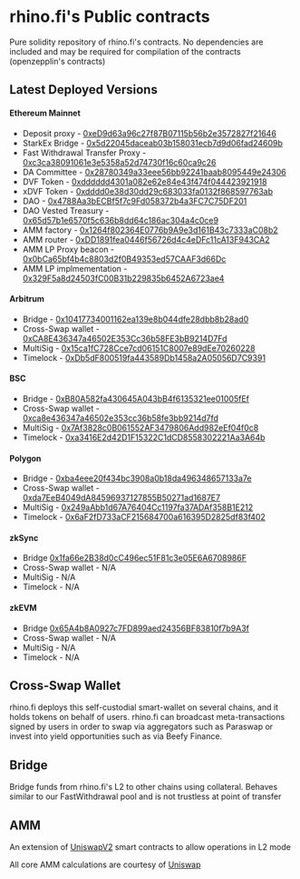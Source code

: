 # rhino.fi's Public contracts

Pure solidity repository of rhino.fi's contracts. No dependencies are included and may be required for compilation of the contracts (openzepplin's contracts)

## Latest Deployed Versions

#### Ethereum Mainnet
- Deposit proxy - [0xeD9d63a96c27f87B07115b56b2e3572827f21646](https://etherscan.io/address/0xeD9d63a96c27f87B07115b56b2e3572827f21646)
- StarkEx Bridge - [0x5d22045daceab03b158031ecb7d9d06fad24609b](https://etherscan.io/address/0x5d22045daceab03b158031ecb7d9d06fad24609b)
- Fast Withdrawal Transfer Proxy - [0xc3ca38091061e3e5358a52d74730f16c60ca9c26](https://etherscan.io/address/0xc3ca38091061e3e5358a52d74730f16c60ca9c26)
- DA Committee - [0x28780349a33eee56bb92241baab8095449e24306](https://etherscan.io/address/0x28780349a33eee56bb92241baab8095449e24306)
- DVF Token - [0xdddddd4301a082e62e84e43f474f044423921918](https://etherscan.io/token/0xdddddd4301a082e62e84e43f474f044423921918)
- xDVF Token - [0xdddd0e38d30dd29c683033fa0132f868597763ab](https://etherscan.io/token/0xdddd0e38d30dd29c683033fa0132f868597763ab)
- DAO - [0x4788Aa3bECBf5f7c9Fd058372b4a3FC7C75DF201](https://etherscan.io/address/0x4788Aa3bECBf5f7c9Fd058372b4a3FC7C75DF201)
- DAO Vested Treasury - [0x65d57b1e6570f5c636b8dd64c186ac304a4c0ce9](https://etherscan.io/address/0x65d57b1e6570f5c636b8dd64c186ac304a4c0ce9)
- AMM factory - [0x1264f802364E0776b9A9e3d161B43c7333aC08b2](https://etherscan.io/address/0x1264f802364E0776b9A9e3d161B43c7333aC08b2)
- AMM router - [0xDD1891fea0446f56726d4c4eDFc11cA13F943CA2](https://etherscan.io/address/0xDD1891fea0446f56726d4c4eDFc11cA13F943CA2)
- AMM LP Proxy beacon - [0x0bCa65bf4b4c8803d2f0B49353ed57CAAF3d66Dc](https://etherscan.io/address/0x0bCa65bf4b4c8803d2f0B49353ed57CAAF3d66Dc)
- AMM LP implmementation - [0x329F5a8d24503fC00B31b229835b6452A6723ae4](https://etherscan.io/address/0x329F5a8d24503fC00B31b229835b6452A6723ae4)

#### Arbitrum
- Bridge - [0x10417734001162ea139e8b044dfe28dbb8b28ad0](https://arbiscan.io/address/0x10417734001162ea139e8b044dfe28dbb8b28ad0)
- Cross-Swap wallet - [0xCA8E436347a46502E353Cc36b58FE3bB9214D7Fd](https://arbiscan.io/address/0xca8e436347a46502e353cc36b58fe3bb9214d7fd)
- MultiSig - [0x15ca1fC728Cce7cd06151C8007e89dEe70260228](https://arbiscan.io/address/0x15ca1fC728Cce7cd06151C8007e89dEe70260228)
- Timelock - [0xDb5dF800519fa443589Db1458a2A05056D7C9391](https://arbiscan.io/address/0xDb5dF800519fa443589Db1458a2A05056D7C9391)

#### BSC
- Bridge - [0xB80A582fa430645A043bB4f6135321ee01005fEf](https://bscscan.com/address/0xB80A582fa430645A043bB4f6135321ee01005fEf)
- Cross-Swap wallet - [0xca8e436347a46502e353cc36b58fe3bb9214d7fd](https://bscscan.com/address/0xca8e436347a46502e353cc36b58fe3bb9214d7fd)
- MultiSig - [0x7Af3828c0B061552AF3479806Add982eEf04f0c8](https://bscscan.com/address/0x7Af3828c0B061552AF3479806Add982eEf04f0c8)
- Timelock - [0xa3416E2d42D1F15322C1dCD8558302221Aa3A64b](https://bscscan.com/address/0xa3416E2d42D1F15322C1dCD8558302221Aa3A64b)

#### Polygon
- Bridge - [0xba4eee20f434bc3908a0b18da496348657133a7e](https://polygonscan.com/address/0xba4eee20f434bc3908a0b18da496348657133a7e)
- Cross-Swap wallet - [0xda7EeB4049dA84596937127855B50271ad1687E7](https://polygonscan.com/address/0xda7eeb4049da84596937127855b50271ad1687e7)
- MultiSig - [0x249aAbb1d67A76404Cc1197fa37ADAf358B1E212](https://polygonscan.com/address/0x249aAbb1d67A76404Cc1197fa37ADAf358B1E212)
- Timelock - [0x6aF2fD733aCF215684700a616395D2825df83f402](https://polygonscan.com/address/0x6aF2fD733aCF215684700a616395D2825df83f402)

#### zkSync
- Bridge [0x1fa66e2B38d0cC496ec51F81c3e05E6A6708986F](https://explorer.zksync.io/address/0x1fa66e2B38d0cC496ec51F81c3e05E6A6708986F)
- Cross-Swap wallet - N/A
- MultiSig - N/A
- Timelock - N/A

#### zkEVM
- Bridge [0x65A4b8A0927c7FD899aed24356BF83810f7b9A3f](https://zkevm.polygonscan.com/address/0x65A4b8A0927c7FD899aed24356BF83810f7b9A3f)
- Cross-Swap wallet - N/A
- MultiSig - N/A
- Timelock - N/A

## Cross-Swap Wallet

rhino.fi deploys this self-custodial smart-wallet on several chains, and it holds tokens on behalf of users. rhino.fi can broadcast meta-transactions signed by users in order to swap via aggregators such as Paraswap or invest into yield opportunities such as via Beefy Finance.

## Bridge

Bridge funds from rhino.fi's L2 to other chains using collateral. Behaves similar to our FastWithdrawal pool and is not trustless at point of transfer

## AMM

An extension of [UniswapV2](https://github.com/Uniswap/v2-core) smart contracts to allow operations in L2 mode

All core AMM calculations are courtesy of [Uniswap](https://uniswap.org/)
